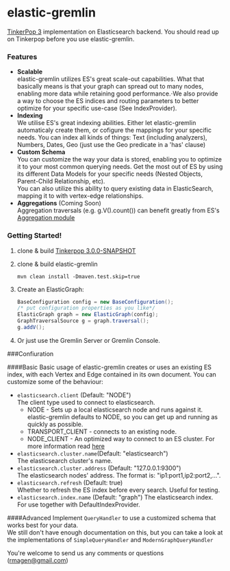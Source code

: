 # elastic-gremlin

[TinkerPop 3](http://tinkerpop.incubator.apache.org/docs/3.0.0-SNAPSHOT/) implementation on Elasticsearch backend. You should read up on Tinkerpop before you use elastic-gremlin.

### Features   
- **Scalable** <br> 
   elastic-gremlin utilizes ES's great scale-out capabilities. What that basically means is that your graph can spread out to many nodes, enabling more data while retaining good performance.⋅We also provide a way to choose the ES indices and routing parameters to better optimize for your specific use-case (See IndexProvider).
- **Indexing** <br>
We utilise ES's great indexing abilities. Either let elastic-gremlin automaticaly create them, or cofigure the mappings for your specific needs. You can index all kinds of things: Text (including analyzers), Numbers, Dates, Geo (just use the Geo predicate in a 'has' clause)
- **Custom Schema** <br>
You can customize the way your data is stored, enabling you to optimize it to your most common querying needs. Get the most out of ES by using its different Data Models for your specific needs (Nested Objects, Parent-Child Relationship, etc).<br>
You can also utilize this ability to query existing data in ElasticSearch, mapping it to with vertex-edge relationships.
- **Aggregations** (Coming Soon) <br>
Aggregation traversals (e.g. g.V().count()) can benefit greatly from ES's [Aggregation module](https://www.elastic.co/guide/en/elasticsearch/reference/1.x/search-aggregations.html)

### Getting Started!
1. clone & build [Tinkerpop 3.0.0-SNAPSHOT](https://github.com/apache/incubator-tinkerpop/tree/master)
2. clone & build elastic-gremlin
    
    ```mvn clean install -Dmaven.test.skip=true```
3. Create an ElasticGraph:
   
    ```java
    BaseConfiguration config = new BaseConfiguration();
    /* put configuration properties as you like*/
    ElasticGraph graph = new ElasticGraph(config);
    GraphTraversalSource g = graph.traversal();
    g.addV();
    ```
4. Or just use the Gremlin Server or Gremlin Console.

###Confiuration

####Basic
Basic usage of elastic-gremlin creates or uses an existing ES index, with each Vertex and Edge contained in its own document.
You can customize some of the behaviour:

- `elasticsearch.client` (Default: "NODE") <br>
   The client type used to connect to elasticsearch. 
  - NODE - Sets up a local elasticsearch node and runs against it. elastic-gremlin defaults to NODE, so you can get up and running as quickly as possible.
  - TRANSPORT_CLIENT - connects to an existing node.
  - NODE_CLIENT - An optimized way to connect to an ES cluster. 
For more information read [here](http://www.elastic.co/guide/en/elasticsearch/client/java-api/current/client.html)
- `elasticsearch.cluster.name`(Default: "elasticsearch")<br>
The elasticsearch cluster's name.
- `elasticsearch.cluster.address` (Default: "127.0.0.1:9300") <br>
The elasticsearch nodes' address. The format is: "ip1:port1,ip2:port2,...".
- `elasticsearch.refresh` (Default: true) <br>
Whether to refresh the ES index before every search. Useful for testing.
- `elasticsearch.index.name` (Default: "graph")
The elasticsearch index. For use together with DefaultIndexProvider.


####Advanced
Implement `QueryHandler` to use a customized schema that works best for your data. <br>
We still don't have enough documentation on this, but you can take a look at the implementations of `SimpleQueryHandler` and `ModernGraphQueryHandler`



You're welcome to send us any comments or questions (rmagen@gmail.com)



